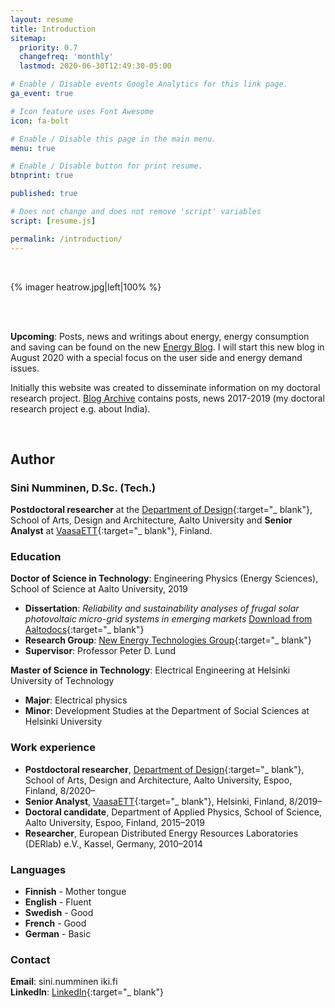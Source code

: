 ```yaml
---
layout: resume
title: Introduction
sitemap:
  priority: 0.7
  changefreq: 'monthly'
  lastmod: 2020-06-30T12:49:30-05:00

# Enable / Disable events Google Analytics for this link page.
ga_event: true

# Icon feature uses Font Awesome
icon: fa-bolt

# Enable / Disable this page in the main menu.
menu: true

# Enable / Disable button for print resume.
btnprint: true

published: true

# Does not change and does not remove 'script' variables
script: [resume.js]

permalink: /introduction/
---
```

<div style="clear:both;"></div>
<br>

{% imager heatrow.jpg|left|100% %}

<div style="clear:both;"></div>
<br>
<br>
<div style="clear:both;"></div>

<b>Upcoming</b>: Posts, news and writings about energy, energy consumption and saving can be found on the new [Energy Blog](http://sininumminen.fi/blog). I will start this new blog in August 2020 with a special focus on the user side and energy demand issues.

Initially this website was created to disseminate information on my doctoral research project. [Blog Archive](http://sininumminen.fi/archive) contains posts, news 2017-2019 (my doctoral research project e.g. about India).

<div style="clear:both;"></div>
<br>

<div style="clear:both;"></div>

## Author

### Sini Numminen, D.Sc. (Tech.)

**Postdoctoral researcher** at the [Department of Design](https://www.aalto.fi/en/department-of-design){:target="_ blank"}, School of Arts, Design and Architecture, Aalto University and **Senior Analyst** at [VaasaETT](http://www.vaasaett.com){:target="_ blank"}, Finland.<br>

### Education

**Doctor of Science in Technology**: Engineering Physics (Energy Sciences), School of Science at Aalto University, 2019<br>
* **Dissertation**: <i>Reliability and sustainability analyses of frugal solar photovoltaic micro-grid systems in emerging markets</i> [Download from Aaltodocs](https://aaltodoc.aalto.fi/handle/123456789/37842){:target="_ blank"}
* **Research Group**: [New Energy Technologies Group](http://newenergy.physics.aalto.fi){:target="_ blank"}<br>
* **Supervisor**: Professor Peter D. Lund<br>  

**Master of Science in Technology**: Electrical Engineering at Helsinki University of Technology<br>
* **Major**: Electrical physics
* **Minor**: Development Studies at the Department of Social Sciences at Helsinki University <br>

### Work experience

* **Postdoctoral researcher**, [Department of Design](https://www.aalto.fi/en/department-of-design){:target="_ blank"}, School of Arts, Design and Architecture, Aalto University, Espoo, Finland, 8/2020–<br>
* **Senior Analyst**, [VaasaETT](http://www.vaasaett.com){:target="_ blank"}, Helsinki, Finland, 8/2019–<br>
* **Doctoral candidate**, Department of Applied Physics, School of Science, Aalto University, Espoo, Finland, 2015–2019<br>
* **Researcher**, European Distributed Energy Resources Laboratories (DERlab) e.V., Kassel, Germany, 2010–2014<br>

### Languages

* **Finnish** - Mother tongue
* **English** - Fluent
* **Swedish** - Good
* **French** - Good
* **German** - Basic

### Contact
**Email**: sini.numminen iki.fi<br>
**LinkedIn**: [LinkedIn](http://linkedin.com/in/sininumminen){:target="_ blank"} <br>
